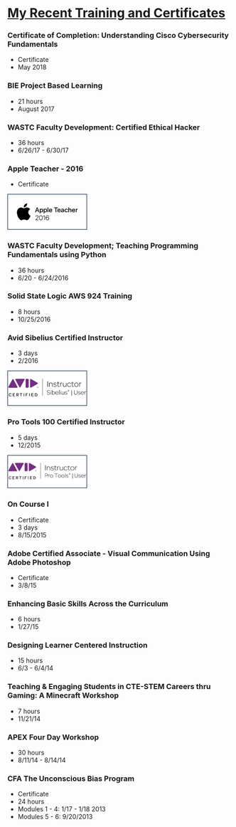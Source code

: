 <style>
	img {
		padding: 1px;
		border: 1px solid #021a40;
	}
	h1 {
		text-decoration: underline;
	}
	</style>

# My Recent Training and Certificates

### Certificate of Completion: Understanding Cisco Cybersecurity Fundamentals 
* Certificate
* May 2018

### BIE Project Based Learning 
* 21 hours
* August 2017


### WASTC Faculty Development: Certified Ethical Hacker
* 36 hours
* 6/26/17 - 6/30/17

### Apple Teacher - 2016
* Certificate

<img src="img/apple.png" width=175px>

### WASTC Faculty Development; Teaching Programming Fundamentals using Python
* 36 hours
* 6/20 - 6/24/2016

### Solid State Logic AWS 924 Training
* 8 hours
* 10/25/2016

### Avid Sibelius  Certified Instructor
* 3 days
* 2/2016

<img src="img/sib.jpg" width=175px>

### Pro Tools 100 Certified Instructor
* 5 days
* 12/2015

<img src="img/pt.jpg" width=175px>

### On Course I
* Certificate
* 3 days
* 8/15/2015

### Adobe Certified Associate - Visual Communication Using Adobe Photoshop
* Certificate
* 3/8/15

### Enhancing Basic Skills Across the Curriculum
* 6 hours
* 1/27/15

### Designing Learner Centered Instruction
* 15 hours
* 6/3 - 6/4/14

### Teaching & Engaging Students in CTE-STEM Careers thru Gaming: A Minecraft Workshop
* 7 hours
* 11/21/14

### APEX Four Day Workshop 
* 30 hours
* 8/11/14 - 8/14/14

### CFA The Unconscious Bias Program
* Certificate
* 24 hours
* Modules 1 - 4: 1/17 - 1/18 2013
* Modules 5 - 6: 9/20/2013